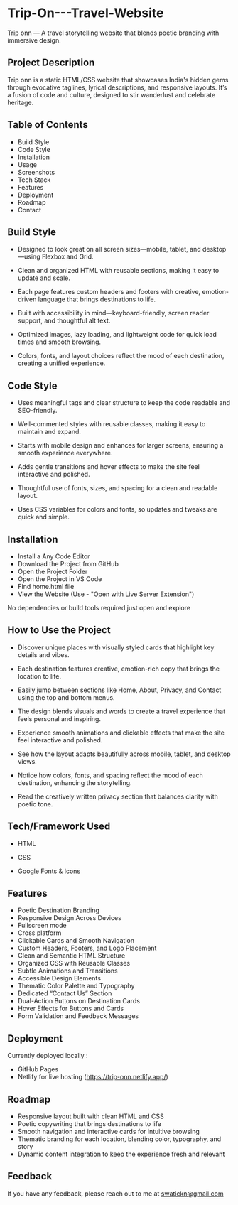 # Trip-On---Travel-Website
Trip onn — A travel storytelling website that blends poetic branding with immersive design.


## Project Description

Trip onn is a static HTML/CSS website that showcases India's hidden gems through evocative taglines, lyrical descriptions, and responsive layouts. It’s a fusion of code and culture, designed to stir wanderlust and celebrate heritage.


## Table of Contents

- Build Style
- Code Style
- Installation
- Usage
- Screenshots
- Tech Stack
- Features
- Deployment
- Roadmap
- Contact


## Build Style

- Designed to look great on all screen sizes—mobile, tablet, and desktop—using Flexbox and Grid.

- Clean and organized HTML with reusable sections, making it easy to update and scale. 

- Each page features custom headers and footers with creative, emotion-driven language that brings destinations to life.

- Built with accessibility in mind—keyboard-friendly, screen reader support, and thoughtful alt text.

- Optimized images, lazy loading, and lightweight code for quick load times and smooth browsing.

- Colors, fonts, and layout choices reflect the mood of each destination, creating a unified experience.


## Code Style

- Uses meaningful tags and clear structure to keep the code readable and SEO-friendly.

- Well-commented styles with reusable classes, making it easy to maintain and expand.

- Starts with mobile design and enhances for larger screens, ensuring a smooth experience everywhere.

- Adds gentle transitions and hover effects to make the site feel interactive and polished.

- Thoughtful use of fonts, sizes, and spacing for a clean and readable layout.

- Uses CSS variables for colors and fonts, so updates and tweaks are quick and simple.


## Installation

- Install a Any Code Editor
- Download the Project from GitHub
- Open the Project Folder
- Open the Project in VS Code 
- Find home.html file
- View the Website (Use - "Open with Live Server Extension")

No dependencies or build tools required just open and explore


## How to Use the Project

- Discover unique places with visually styled cards that highlight key details and vibes.

- Each destination features creative, emotion-rich copy that brings the location to life.

- Easily jump between sections like Home, About, Privacy, and Contact using the top and bottom menus.

- The design blends visuals and words to create a travel experience that feels personal and inspiring.

- Experience smooth animations and clickable effects that make the site feel interactive and polished.

- See how the layout adapts beautifully across mobile, tablet, and desktop views.

- Notice how colors, fonts, and spacing reflect the mood of each destination, enhancing the storytelling.

- Read the creatively written privacy section that balances clarity with poetic tone.


## Tech/Framework Used

- HTML

- CSS

- Google Fonts & Icons


## Features

- Poetic Destination Branding
- Responsive Design Across Devices
- Fullscreen mode
- Cross platform
- Clickable Cards and Smooth Navigation
- Custom Headers, Footers, and Logo Placement
- Clean and Semantic HTML Structure
- Organized CSS with Reusable Classes
- Subtle Animations and Transitions
- Accessible Design Elements
- Thematic Color Palette and Typography
- Dedicated “Contact Us” Section
- Dual-Action Buttons on Destination Cards
- Hover Effects for Buttons and Cards
- Form Validation and Feedback Messages


## Deployment

Currently deployed locally :
- GitHub Pages
- Netlify for live hosting (https://trip-onn.netlify.app/)



## Roadmap

- Responsive layout built with clean HTML and CSS
- Poetic copywriting that brings destinations to life
- Smooth navigation and interactive cards for intuitive browsing
- Thematic branding for each location, blending color, typography, and story
- Dynamic content integration to keep the experience fresh and relevant


## Feedback

If you have any feedback, please reach out to me at swatickn@gmail.com

